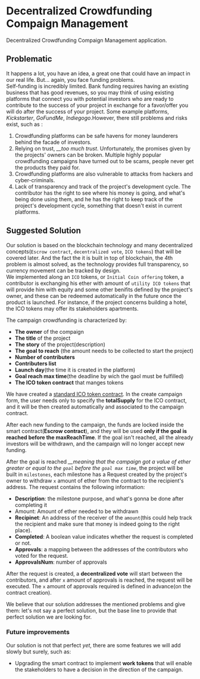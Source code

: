 # Decentralized Crowdfunding Compaign Management

Decentralized Crowdfunding Compaign Management application.

## Problematic

It happens a lot, you have an idea, a great one that could have an impact in our real life. But... again, you face funding problems. <br />
Self-funding is incredibly limited. Bank funding requires having an existing business that has good revenues, so you may think of using existing platforms that connect you with potential investors who are ready to contribute to the success of your project in exchange for a favor/offer you will do after the success of your project. Some example platforms, *Kickstarter*, *GoFundMe*, *Indiegogo*.However, there still problems and risks exist, such as :
1. Crowdfunding platforms can be safe havens for money launderers behind the facade of investors.
2. Relying on trust, *__too much trust*. Unfortunately, the promises given by the projects' owners can be broken. Multiple highly popular crowdfunding campaigns have turned out to be scams, people never get the products they paid for.
3. Crowdfunding platforms are also vulnerable to attacks from hackers and cyber-criminals.
4. Lack of transparency and track of the project's development cycle. The contributor has the right to see where his money is going, and what's being done using them, and he has the right to keep track of the project's development cycle, something that doesn't exist in current platforms.

## Suggested Solution

Our solution is based on the blockchain technology and many decentralized concepts(`Escrow contract`, `decentralized vote`, `ICO tokens`) that will be covered later. And the fact the it is built in top of blockchain, the 4th problem is almost solved, as the technology provides full transparency, so currency movement can be tracked by design. <br />
We implemented along an `ICO` tokens, or `Initial Coin offering` token, a contributor is exchanging his ether with amount of `utility ICO tokens` that will provide him with equity and some other benifits defined by the project's owner, and these can be redeemed automatically in the future once the product is launched. For instance, if the project concerns building a hotel, the ICO tokens may offer its stakeholders apartments.


The campaign crowdfunding is characterized by:
- **The owner** of the compaign
- **The title** of the project
- **The story** of the project(description)
- **The goal to reach** (the amount needs to be collected to start the project)
- **Number of contributers**
- **Contributers list**
- **Launch day**(the time it is created in the platform)
- **Goal reach max time**(the deadline by wich the gaol must be fulfilled)
- **The ICO token contract** that manges tokens

We have created a [standard ICO token contract](./contracts/ICOToken.sol). In the create campaign form, the user needs only to specify the **totalSupply** for the ICO contract, and it will be then created automatically and associated to the campaign contract.<br />

After each new funding to the campaign, the funds are locked inside the smart contract(**Escrow contract**), and they will be used **only if the goal is reached before the maxReachTime**. If the goal isn't reached, all the already investors will be withdrawn, and the campaign will no longer accept new funding.

After the goal is reached *__meaning that the campaign got a value of ether greater or equal to the `goal` before the `goal max time`*, the project will be built in `milestones`, each milestone has a Request created by the project's owner to withdraw `x` amount of ether from the contract to the recipient's address. The request contains the following information:
- **Description**: the milestone purpose, and what's gonna be done after completing it
- Amount: Amount of ether needed to be withdrawn
- **Recipinet**: An address of the receiver of the `amount`(this could help track the recipient and make sure that money is indeed going to the right place).
- **Completed**: A boolean value indicates whether the request is completed or not.
- **Approvals**: a mapping between the addresses of the contributors who voted for the request.
- **ApprovalsNum**: number of approvals

After the request is created, a **decentralized vote** will start between the contributors, and after `x` amount of approvals is reached, the request will be executed. The `x` amount of approvals required is defined in advance(on the contract creation).

We believe that our solution addresses the mentioned problems and give them: let's not say a perfect solution, but the base line to provide that perfect solution we are looking for.

### Future improvements

Our solution is not that perfect *yet*, there are some features we will add slowly but surely, such as:
- Upgrading the smart contract to implement **work tokens** that will enable the stakeholders to have a decision in the direction of the campaign.